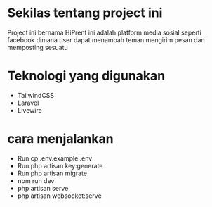 <h1>Sekilas tentang project ini </h1>
<p>
Project ini bernama HiPrent ini adalah platform media sosial seperti facebook dimana user dapat menambah teman mengirim pesan dan memposting sesuatu

<h1>Teknologi yang digunakan</h1>
<ul>
<li>TailwindCSS</li>
<li>Laravel</li>
<li>Livewire</li>
</ul>

<h1>cara menjalankan</h1>
<ul>
<li>Run cp .env.example .env</li>
<li>Run php artisan key:generate</li>
<li>Run php artisan migrate</li>
<li>npm run dev</li>
<li>php artisan serve</li>
<li>php artisan websocket:serve</li>
</ul>
